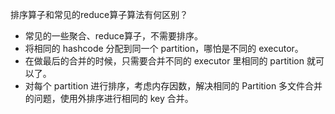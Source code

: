 排序算子和常见的reduce算子算法有何区别？

- 常见的一些聚合、reduce算子，不需要排序。
- 将相同的 hashcode 分配到同一个 partition，哪怕是不同的 executor。
- 在做最后的合并的时候，只需要合并不同的 executor 里相同的 partition 就可以了。
- 对每个 partition 进行排序，考虑内存因数，解决相同的 Partition 多文件合并的问题，使用外排序进行相同的 key 合并。
